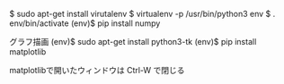 
$ sudo apt-get install virutalenv
$ virtualenv -p /usr/bin/python3 env
$ . env/bin/activate
(env)$ pip install numpy

グラフ描画
(env)$ sudo apt-get install python3-tk
(env)$ pip install matplotlib

matplotlibで開いたウィンドウは Ctrl-W で閉じる
